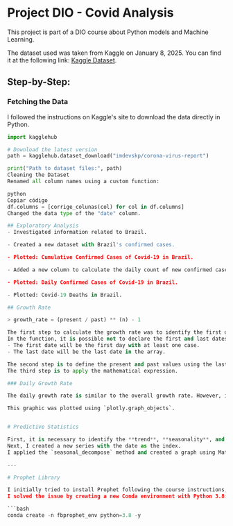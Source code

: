 # Project DIO - Covid Analysis

This project is part of a DIO course about Python models and Machine Learning.

The dataset used was taken from Kaggle on January 8, 2025. You can find it at the following link: [Kaggle Dataset](https://www.kaggle.com/datasets/imdevskp/corona-virus-report?resource=download).

## Step-by-Step:

### Fetching the Data

I followed the instructions on Kaggle's site to download the data directly in Python.

```python
import kagglehub

# Download the latest version
path = kagglehub.dataset_download("imdevskp/corona-virus-report")

print("Path to dataset files:", path)
Cleaning the Dataset
Renamed all column names using a custom function:

python
Copiar código
df.columns = [corrige_colunas(col) for col in df.columns]
Changed the data type of the "date" column.

## Exploratory Analysis
- Investigated information related to Brazil.

- Created a new dataset with Brazil's confirmed cases.

- Plotted: Cumulative Confirmed Cases of Covid-19 in Brazil.

- Added a new column to calculate the daily count of new confirmed cases using a function to subtract the previous day's confirmed cases.

- Plotted: Daily Confirmed Cases of Covid-19 in Brazil.

- Plotted: Covid-19 Deaths in Brazil.

## Growth Rate

> growth_rate = (present / past) ** (n) - 1

The first step to calculate the growth rate was to identify the first date (representing the past) and the last date (representing the present).  
In the function, it is possible not to declare the first and last dates. In this case:
- The first date will be the first day with at least one case.
- The last date will be the last date in the array.

The second step is to define the present and past values using the last and the first dates, respectively.  
The third step is to apply the mathematical expression.

### Daily Growth Rate

The daily growth rate is similar to the overall growth rate. However, it is not necessary to specify the last date, as the mathematical expression will calculate the growth within a range of dates.

This graphic was plotted using `plotly.graph_objects`.


# Predictive Statistics

First, it is necessary to identify the **trend**, **seasonality**, and **noise** in the data. For this, I used the `statsmodels.tsa.seasonal` library.  
Next, I created a new series with the date as the index.  
I applied the `seasonal_decompose` method and created a graph using Matplotlib, displaying three components: **Observed**, **Trend**, and **Seasonal**.

---

# Prophet Library

I initially tried to install Prophet following the course instructions, but it didn't work due to a Python version conflict. So, I asked ChatGPT for help.  
I solved the issue by creating a new Conda environment with Python 3.8:

```bash
conda create -n fbprophet_env python=3.8 -y